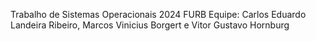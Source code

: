 Trabalho de Sistemas Operacionais 2024 FURB
Equipe: Carlos Eduardo Landeira Ribeiro, Marcos Vinicius Borgert e Vitor Gustavo Hornburg
